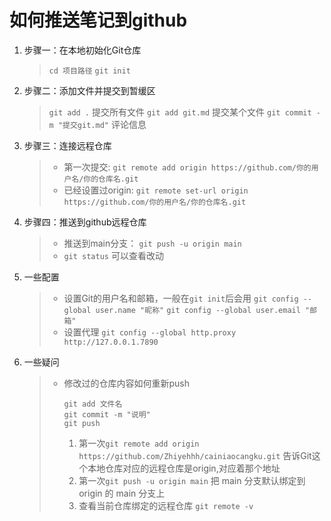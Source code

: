 # 如何推送笔记到github
1. 步骤一：在本地初始化Git仓库
   > `cd 项目路径`
   > `git init`
2. 步骤二：添加文件并提交到暂缓区
   > `git add .` 提交所有文件
   > `git add git.md` 提交某个文件
   > `git commit -m "提交git.md"` 评论信息
3. 步骤三：连接远程仓库
   > * 第一次提交:
   > `git remote add origin https://github.com/你的用户名/你的仓库名.git` 
   > * 已经设置过origin:
   > `git remote set-url origin https://github.com/你的用户名/你的仓库名.git`   
4. 步骤四：推送到github远程仓库
   > * 推送到main分支：
   > `git push -u origin main`
   > * `git status` 可以查看改动
5. 一些配置
   > * 设置Git的用户名和邮箱，一般在`git init`后会用
   > `git config --global user.name "昵称"`
   > `git config --global user.email "邮箱"`
   > * 设置代理
   > `git config --global http.proxy http://127.0.0.1.7890`
6. 一些疑问
   > * 修改过的仓库内容如何重新push
   >    ```
   >    git add 文件名
   >    git commit -m "说明"
   >    git push
   >    ```
   >    1. 第一次`git remote add origin https://github.com/Zhiyehhh/cainiaocangku.git`
   告诉Git这个本地仓库对应的远程仓库是origin,对应着那个地址
   >    2. 第一次`git push -u origin main`
   把 main 分支默认绑定到 origin 的 main 分支上
   >    3. 查看当前仓库绑定的远程仓库
   >    `git remote -v`
